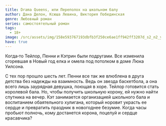 ```yaml
---
title: Drama Queens, или Переполох на школьном балу
author: Дана Делон, Ксюша Левина, Виктория Побединская
genre: Любовный роман
series: самостоятельный роман
tags:
  - 18+
image: /src/assets/img/158e593767193dbfb3f250ce6ae1ff942ff3207d_s2_n2_y1.jpg
have: true
---
```

Когда‑то Тейлор, Пенни и Кэтрин были подругами. Все изменила сгоревшая в Новый год елка и омела под потолком в доме Люка Уилсона.

С тех пор прошло шесть лет. Пенни все так же влюблена в друга детства без надежды на взаимность. Ведь он звезда баскетбола, а она всего лишь заурядная девушка, поющая в хоре. Тейлор готовится стать королевой бала. Но, чтобы получить школьную корону, ей нужно найти спутника на вечер. Кэт занимается организацией школьного бала и воспитанием обаятельного хулигана, который норовит украсть ее сердце и превратить праздник в новогоднее безумие. Когда часы пробьют полночь, кому достанется корона, поцелуй и сердце красавчика?
